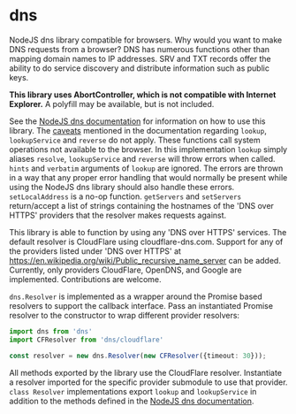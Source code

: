 # dns

NodeJS dns library compatible for browsers. Why would you want to make DNS requests from a browser? DNS has numerous
functions other than mapping domain names to IP addresses. SRV and TXT records offer the ability to do service discovery
and distribute information such as public keys.

**This library uses AbortController, which is not compatible with Internet Explorer.** A polyfill may be available,
but is not included.

See the [NodeJS dns documentation](https://nodejs.org/api/dns.html) for information on how to use this library.
The [caveats](https://nodejs.org/api/dns.html#dns_implementation_considerations) mentioned in the documentation
regarding `lookup`, `lookupService` and `reverse` do not apply. These functions call system operations not available to
the browser. In this implementation `lookup` simply aliases `resolve`, `lookupService` and `reverse` will throw errors
when called. `hints` and `verbatim` arguments of `lookup` are ignored. The errors are thrown in a way that any proper
error handling that would normally be present while using the NodeJS dns library should also handle these errors.
`setLocalAddress` is a no-op function. `getServers` and `setServers` return/accept a list of strings containing the
hostnames of the 'DNS over HTTPS' providers that the resolver makes requests against.

This library is able to function by using any 'DNS over HTTPS' services. The default resolver is CloudFlare using 
cloudflare-dns.com. Support for any of the providers listed under 'DNS over HTTPS' at 
https://en.wikipedia.org/wiki/Public_recursive_name_server can be added. Currently, only providers CloudFlare,
OpenDNS, and Google are implemented. Contributions are welcome.

`dns.Resolver` is implemented as a wrapper around the Promise based resolvers to support the callback interface. Pass an
instantiated Promise resolver to the constructor to wrap different provider resolvers:

```typescript
import dns from 'dns'
import CFResolver from 'dns/cloudflare'

const resolver = new dns.Resolver(new CFResolver({timeout: 30}));
```

All methods exported by the library use the CloudFlare resolver. Instantiate a resolver imported for the specific
provider submodule to use that provider. `class Resolver` implementations export `lookup` and `lookupService` in
addition to the methods defined in the
[NodeJS dns documentation](https://nodejs.org/api/dns.html).
